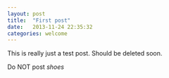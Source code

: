 ```yaml
---
layout: post
title:  "First post"
date:   2013-11-24 22:35:32
categories: welcome
---
```


This is really just a test post. Should be deleted soon.


Do NOT post *shoes*

